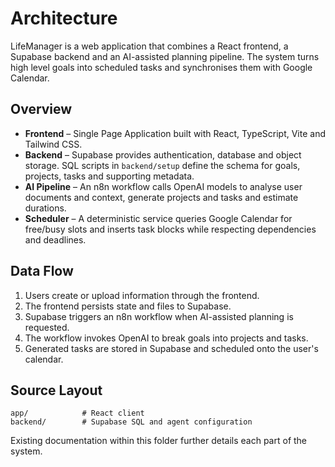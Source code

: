 # Architecture

LifeManager is a web application that combines a React frontend, a Supabase backend and an AI-assisted planning pipeline. The system turns high level goals into scheduled tasks and synchronises them with Google Calendar.

## Overview
- **Frontend** – Single Page Application built with React, TypeScript, Vite and Tailwind CSS.
- **Backend** – Supabase provides authentication, database and object storage. SQL scripts in `backend/setup` define the schema for goals, projects, tasks and supporting metadata.
- **AI Pipeline** – An n8n workflow calls OpenAI models to analyse user documents and context, generate projects and tasks and estimate durations.
- **Scheduler** – A deterministic service queries Google Calendar for free/busy slots and inserts task blocks while respecting dependencies and deadlines.

## Data Flow
1. Users create or upload information through the frontend.
2. The frontend persists state and files to Supabase.
3. Supabase triggers an n8n workflow when AI-assisted planning is requested.
4. The workflow invokes OpenAI to break goals into projects and tasks.
5. Generated tasks are stored in Supabase and scheduled onto the user's calendar.

## Source Layout
```
app/            # React client
backend/        # Supabase SQL and agent configuration
```
Existing documentation within this folder further details each part of the system.
